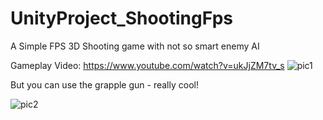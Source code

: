 # UnityProject_ShootingFps
A Simple FPS 3D Shooting game with not so smart enemy AI

 Gameplay Video: https://www.youtube.com/watch?v=ukJjZM7tv_s
![pic1](https://user-images.githubusercontent.com/73513692/217788876-4d8fdb03-62ac-48db-ab96-ffb53e04c0ad.png)

But you can use the grapple gun - really cool!

![pic2](https://user-images.githubusercontent.com/73513692/217789089-fc36190c-139d-45fa-bd59-0bdf6f837e87.png)
